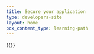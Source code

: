 ```yaml
---
title: Secure your application
type: developers-site
layout: home
pcx_content_type: learning-path
---
```


{{<learning-path>}}